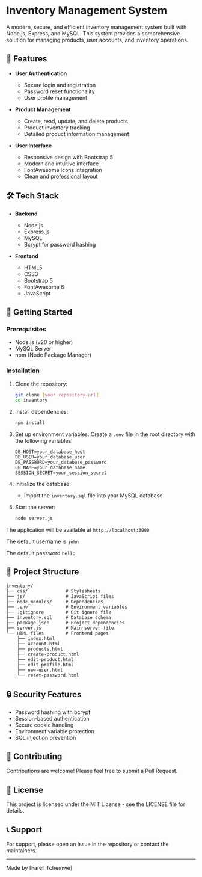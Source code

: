 # Inventory Management System

A modern, secure, and efficient inventory management system built with Node.js, Express, and MySQL. This system provides a comprehensive solution for managing products, user accounts, and inventory operations.

## 🌟 Features

- **User Authentication**

  - Secure login and registration
  - Password reset functionality
  - User profile management

- **Product Management**

  - Create, read, update, and delete products
  - Product inventory tracking
  - Detailed product information management

- **User Interface**

  - Responsive design with Bootstrap 5
  - Modern and intuitive interface
  - FontAwesome icons integration
  - Clean and professional layout

## 🛠️ Tech Stack

- **Backend**

  - Node.js
  - Express.js
  - MySQL
  - Bcrypt for password hashing

- **Frontend**

  - HTML5
  - CSS3
  - Bootstrap 5
  - FontAwesome 6
  - JavaScript

## 🚀 Getting Started

### Prerequisites

- Node.js (v20 or higher)
- MySQL Server
- npm (Node Package Manager)

### Installation

1. Clone the repository:

   ```bash
   git clone [your-repository-url]
   cd inventory
   ```

2. Install dependencies:

   ```bash
   npm install
   ```

3. Set up environment variables:
   Create a `.env` file in the root directory with the following variables:

   ```
   DB_HOST=your_database_host
   DB_USER=your_database_user
   DB_PASSWORD=your_database_password
   DB_NAME=your_database_name
   SESSION_SECRET=your_session_secret
   ```

4. Initialize the database:

   - Import the `inventory.sql` file into your MySQL database

5. Start the server:

   ```bash
   node server.js
   ```

The application will be available at `http://localhost:3000`

The default username is `john`

The default password `hello`

## 📁 Project Structure

```
inventory/
├── css/              # Stylesheets
├── js/               # JavaScript files
├── node_modules/     # Dependencies
├── .env              # Environment variables
├── .gitignore        # Git ignore file
├── inventory.sql     # Database schema
├── package.json      # Project dependencies
├── server.js         # Main server file
└── HTML files        # Frontend pages
    ├── index.html
    ├── account.html
    ├── products.html
    ├── create-product.html
    ├── edit-product.html
    ├── edit-profile.html
    ├── new-user.html
    └── reset-password.html
```

## 🔒 Security Features

- Password hashing with bcrypt
- Session-based authentication
- Secure cookie handling
- Environment variable protection
- SQL injection prevention

## 🤝 Contributing

Contributions are welcome! Please feel free to submit a Pull Request.

## 📝 License

This project is licensed under the MIT License - see the LICENSE file for details.

## 📞 Support

For support, please open an issue in the repository or contact the maintainers.

---

Made by [Fareil Tchemwe]
